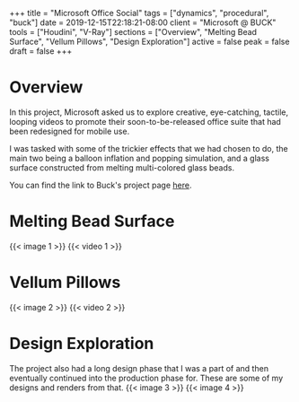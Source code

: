 +++
title = "Microsoft Office Social"
tags = ["dynamics", "procedural", "buck"]
date = 2019-12-15T22:18:21-08:00
client = "Microsoft @ BUCK"
tools = ["Houdini", "V-Ray"]
sections = ["Overview", "Melting Bead Surface", "Vellum Pillows", "Design Exploration"]
active = false
peak = false
draft = false
+++
# Overview
In this project, Microsoft asked us to explore creative, eye-catching, tactile, looping videos to promote their soon-to-be-released office suite that had been redesigned for mobile use.

I was tasked with some of the trickier effects that we had chosen to do, the main two being a balloon inflation and popping simulation, and a glass surface constructed from melting multi-colored glass beads.

You can find the link to Buck's project page [here](https://buck.co/work/microsoft-app).

# Melting Bead Surface
{{< image 1 >}}
{{< video 1 >}}

# Vellum Pillows
{{< image 2 >}}
{{< video 2 >}}

# Design Exploration
The project also had a long design phase that I was a part of and then eventually continued into the production phase for. These are some of my designs and renders from that.
{{< image 3 >}}
{{< image 4 >}}